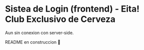 # Sistea de Login (frontend) - Eita! Club Exclusivo de Cerveza

Aun sin conexion con server-side.

README en construccion 💙
